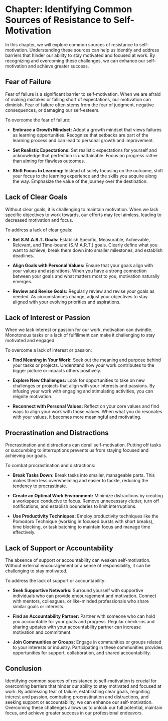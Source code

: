 Chapter: Identifying Common Sources of Resistance to Self-Motivation
====================================================================

In this chapter, we will explore common sources of resistance to self-motivation. Understanding these sources can help us identify and address barriers that hinder our ability to stay motivated and focused at work. By recognizing and overcoming these challenges, we can enhance our self-motivation and achieve greater success.

Fear of Failure
---------------

Fear of failure is a significant barrier to self-motivation. When we are afraid of making mistakes or falling short of expectations, our motivation can diminish. Fear of failure often stems from the fear of judgment, negative consequences, or damaging our self-esteem.

To overcome the fear of failure:

* **Embrace a Growth Mindset:** Adopt a growth mindset that views failures as learning opportunities. Recognize that setbacks are part of the learning process and can lead to personal growth and improvement.

* **Set Realistic Expectations:** Set realistic expectations for yourself and acknowledge that perfection is unattainable. Focus on progress rather than aiming for flawless outcomes.

* **Shift Focus to Learning:** Instead of solely focusing on the outcome, shift your focus to the learning experience and the skills you acquire along the way. Emphasize the value of the journey over the destination.

Lack of Clear Goals
-------------------

Without clear goals, it is challenging to maintain motivation. When we lack specific objectives to work towards, our efforts may feel aimless, leading to decreased motivation and focus.

To address a lack of clear goals:

* **Set S.M.A.R.T. Goals:** Establish Specific, Measurable, Achievable, Relevant, and Time-bound (S.M.A.R.T.) goals. Clearly define what you want to achieve, break them down into smaller milestones, and establish deadlines.

* **Align Goals with Personal Values:** Ensure that your goals align with your values and aspirations. When you have a strong connection between your goals and what matters most to you, motivation naturally emerges.

* **Review and Revise Goals:** Regularly review and revise your goals as needed. As circumstances change, adjust your objectives to stay aligned with your evolving priorities and aspirations.

Lack of Interest or Passion
---------------------------

When we lack interest or passion for our work, motivation can dwindle. Monotonous tasks or a lack of fulfillment can make it challenging to stay motivated and engaged.

To overcome a lack of interest or passion:

* **Find Meaning in Your Work:** Seek out the meaning and purpose behind your tasks or projects. Understand how your work contributes to the bigger picture or impacts others positively.

* **Explore New Challenges:** Look for opportunities to take on new challenges or projects that align with your interests and passions. By infusing your work with engaging and stimulating activities, you can reignite motivation.

* **Reconnect with Personal Values:** Reflect on your core values and find ways to align your work with those values. When what you do resonates with your values, it becomes more meaningful and motivating.

Procrastination and Distractions
--------------------------------

Procrastination and distractions can derail self-motivation. Putting off tasks or succumbing to interruptions prevents us from staying focused and achieving our goals.

To combat procrastination and distractions:

* **Break Tasks Down:** Break tasks into smaller, manageable parts. This makes them less overwhelming and easier to tackle, reducing the tendency to procrastinate.

* **Create an Optimal Work Environment:** Minimize distractions by creating a workspace conducive to focus. Remove unnecessary clutter, turn off notifications, and establish boundaries to limit interruptions.

* **Use Productivity Techniques:** Employ productivity techniques like the Pomodoro Technique (working in focused bursts with short breaks), time blocking, or task batching to maintain focus and manage time effectively.

Lack of Support or Accountability
---------------------------------

The absence of support or accountability can weaken self-motivation. Without external encouragement or a sense of responsibility, it can be challenging to stay motivated.

To address the lack of support or accountability:

* **Seek Supportive Networks:** Surround yourself with supportive individuals who can provide encouragement and motivation. Connect with mentors, colleagues, or like-minded professionals who share similar goals or interests.

* **Find an Accountability Partner:** Partner with someone who can hold you accountable for your goals and progress. Regular check-ins and sharing updates with your accountability partner can increase motivation and commitment.

* **Join Communities or Groups:** Engage in communities or groups related to your interests or industry. Participating in these communities provides opportunities for support, collaboration, and shared accountability.

Conclusion
----------

Identifying common sources of resistance to self-motivation is crucial for overcoming barriers that hinder our ability to stay motivated and focused at work. By addressing fear of failure, establishing clear goals, reigniting interest and passion, combating procrastination and distractions, and seeking support or accountability, we can enhance our self-motivation. Overcoming these challenges allows us to unlock our full potential, maintain focus, and achieve greater success in our professional endeavors.
